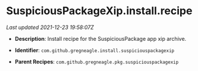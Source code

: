 # SuspiciousPackageXip.install.recipe

_Last updated 2021-12-23 19:58:07Z_

- **Description**: Install recipe for the SuspiciousPackage app xip archive.

- **Identifier**: `com.github.gregneagle.install.suspiciouspackagexip`

- **Parent Recipes**: `com.github.gregneagle.pkg.suspiciouspackagexip`